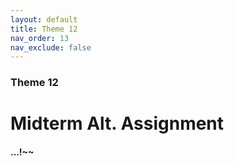 ```yaml
---
layout: default
title: Theme 12
nav_order: 13
nav_exclude: false
---
```

### Theme 12
# Midterm Alt. Assignment
#### ...!~~